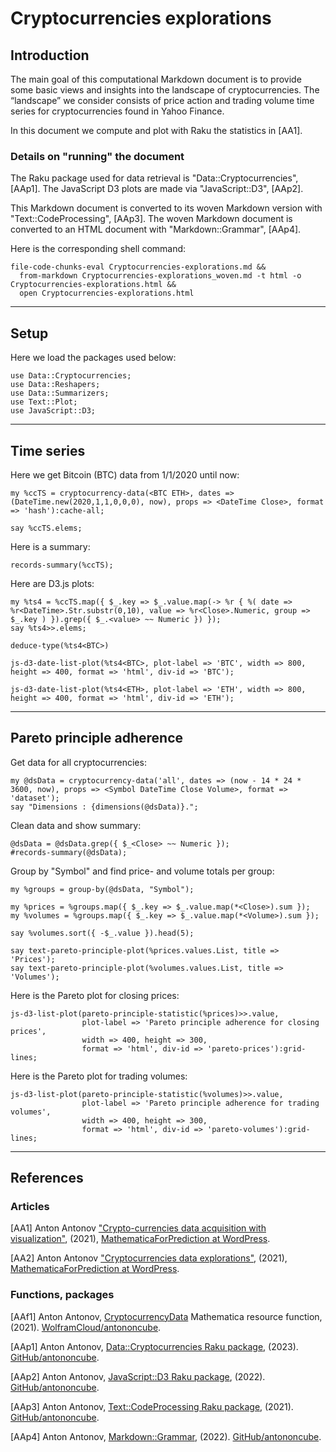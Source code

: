 # Cryptocurrencies explorations

## Introduction

The main goal of this computational Markdown document is to provide some basic views and insights into the landscape of cryptocurrencies. 
The “landscape” we consider consists of price action and trading volume time series for cryptocurrencies found in Yahoo Finance.

In this document we compute and plot with Raku the statistics in [AA1].

### Details on "running" the document

The Raku package used for data retrieval is "Data::Cryptocurrencies", [AAp1].
The JavaScript D3 plots are made via "JavaScript::D3", [AAp2].

This Markdown document is converted to its woven Markdown version with "Text::CodeProcessing", [AAp3].
The woven Markdown document is converted to an HTML document with "Markdown::Grammar", [AAp4].

Here is the corresponding shell command:

```
file-code-chunks-eval Cryptocurrencies-explorations.md && 
  from-markdown Cryptocurrencies-explorations_woven.md -t html -o Cryptocurrencies-explorations.html && 
  open Cryptocurrencies-explorations.html
```

-------

## Setup

Here we load the packages used below:

```perl6
use Data::Cryptocurrencies;
use Data::Reshapers;
use Data::Summarizers;
use Text::Plot;
use JavaScript::D3;
```

-------

## Time series

Here we get Bitcoin (BTC) data from 1/1/2020 until now:

```perl6
my %ccTS = cryptocurrency-data(<BTC ETH>, dates => (DateTime.new(2020,1,1,0,0,0), now), props => <DateTime Close>, format => 'hash'):cache-all;

say %ccTS.elems;
```

Here is a summary:

```perl6
records-summary(%ccTS);
```

Here are D3.js plots:

```perl6
my %ts4 = %ccTS.map({ $_.key => $_.value.map(-> %r { %( date => %r<DateTime>.Str.substr(0,10), value => %r<Close>.Numeric, group => $_.key ) }).grep({ $_.<value> ~~ Numeric }) });
say %ts4>>.elems;
```

```perl6
deduce-type(%ts4<BTC>)
```

```perl6, results=asis
js-d3-date-list-plot(%ts4<BTC>, plot-label => 'BTC', width => 800, height => 400, format => 'html', div-id => 'BTC');
```


```perl6, results=asis
js-d3-date-list-plot(%ts4<ETH>, plot-label => 'ETH', width => 800, height => 400, format => 'html', div-id => 'ETH');
```

-------

## Pareto principle adherence

Get data for all cryptocurrencies:

```perl6
my @dsData = cryptocurrency-data('all', dates => (now - 14 * 24 * 3600, now), props => <Symbol DateTime Close Volume>, format => 'dataset');
say "Dimensions : {dimensions(@dsData)}.";
```

Clean data and show summary:

```perl6
@dsData = @dsData.grep({ $_<Close> ~~ Numeric });
#records-summary(@dsData);
```

Group by "Symbol" and find price- and volume totals per group:

```perl6
my %groups = group-by(@dsData, "Symbol");

my %prices = %groups.map({ $_.key => $_.value.map(*<Close>).sum });
my %volumes = %groups.map({ $_.key => $_.value.map(*<Volume>).sum });

say %volumes.sort({ -$_.value }).head(5);
```

```
say text-pareto-principle-plot(%prices.values.List, title => 'Prices');
say text-pareto-principle-plot(%volumes.values.List, title => 'Volumes');
```

Here is the Pareto plot for closing prices:

```perl6, results=asis
js-d3-list-plot(pareto-principle-statistic(%prices)>>.value, 
                plot-label => 'Pareto principle adherence for closing prices', 
                width => 400, height => 300, 
                format => 'html', div-id => 'pareto-prices'):grid-lines;
```

Here is the Pareto plot for trading volumes:

```perl6, results=asis
js-d3-list-plot(pareto-principle-statistic(%volumes)>>.value, 
                plot-label => 'Pareto principle adherence for trading volumes',
                width => 400, height => 300, 
                format => 'html', div-id => 'pareto-volumes'):grid-lines;
```

-------

## References

### Articles

[AA1] Anton Antonov
["Crypto-currencies data acquisition with visualization"](https://mathematicaforprediction.wordpress.com/2021/06/19/crypto-currencies-data-acquisition-with-visualization/),
(2021),
[MathematicaForPrediction at WordPress](https://mathematicaforprediction.wordpress.com).

[AA2] Anton Antonov
["Cryptocurrencies data explorations"](https://mathematicaforprediction.wordpress.com/2021/06/22/cryptocurrencies-data-explorations/),
(2021),
[MathematicaForPrediction at WordPress](https://mathematicaforprediction.wordpress.com).


### Functions, packages

[AAf1] Anton Antonov,
[CryptocurrencyData](https://www.wolframcloud.com/obj/antononcube/DeployedResources/Function/CryptocurrencyData/) Mathematica resource function,
(2021).
[WolframCloud/antononcube](https://www.wolframcloud.com/obj/antononcube).

[AAp1] Anton Antonov,
[Data::Cryptocurrencies Raku package](https://github.com/antononcube/Raku-Data-Cryptocurrencies),
(2023).
[GitHub/antononcube](https://github.com/antononcube).

[AAp2] Anton Antonov,
[JavaScript::D3 Raku package](https://github.com/antononcube/Raku-JavaScript-D3),
(2022).
[GitHub/antononcube](https://github.com/antononcube).

[AAp3] Anton Antonov,
[Text::CodeProcessing Raku package](https://github.com/antononcube/Raku-Text-CodeProcessing),
(2021).
[GitHub/antononcube](https://github.com/antononcube).

[AAp4] Anton Antonov,
[Markdown::Grammar](https://github.com/antononcube/Raku-Markdown-Grammar),
(2022).
[GitHub/antononcube](https://github.com/antononcube).

